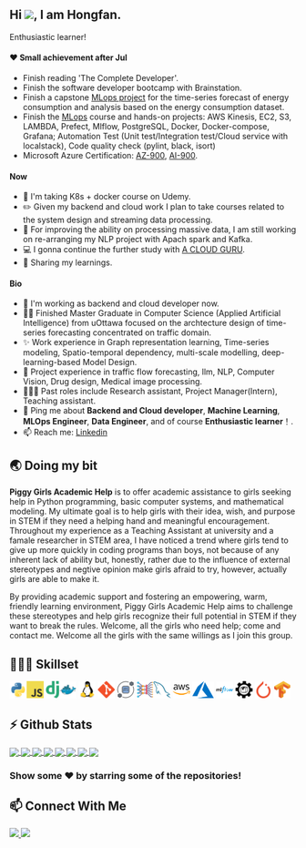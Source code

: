 ## Hi <img src="https://raw.githubusercontent.com/iampavangandhi/iampavangandhi/master/gifs/Hi.gif" width="30px">, I am Hongfan.

Enthusiastic learner!

#### ❤️ Small achievement after Jul
- Finish reading 'The Complete Developer'.
- Finish the software developer bootcamp with Brainstation.
- Finish a capstone [MLops project](https://github.com/Muhongfan/MLops-zoomcamp-2024) for the time-series forecast of energy consumption and analysis based on the energy consumption dataset.
- Finish the [MLops](https://github.com/Muhongfan/MLops) course and hands-on projects: AWS Kinesis, EC2, S3, LAMBDA, Prefect, Mlflow, PostgreSQL, Docker, Docker-compose, Grafana; Automation Test (Unit test/Integration test/Cloud service with localstack), Code quality check (pylint, black, isort)
- Microsoft Azure Certification: [AZ-900](https://learn.microsoft.com/api/credentials/share/en-us/HongfanMu-1223/A9189427F5D30E3D?sharingId=1D664442E5166EF0), [AI-900](https://learn.microsoft.com/api/credentials/share/en-us/HongfanMu-1223/62593A3BD4487D23?sharingId=1D664442E5166EF0).

#### Now
- 🌱 I'm taking K8s + docker course on Udemy.
- ✏️ Given my backend and cloud work I plan to take courses related to the system design and streaming data processing.
- 🌟 For improving the ability on processing massive data, I am still working on re-arranging my NLP project with Apach spark and Kafka.
- 💻 I gonna continue the further study with [A CLOUD GURU](https://acloudguru.com/course/google-certified-professional-data-engineer).
- 📝 Sharing my learnings.
  
#### Bio
- 💼 I'm working as backend and cloud developer now.
- 🧑‍🎓 Finished Master Graduate in Computer Science (Applied Artificial Intelligence) from uOttawa focused on the archtecture design of time-series forecasting concentrated on traffic domain.
- ✨ Work experience in Graph representation learning, Time-series modeling, Spatio-temporal dependency, multi-scale modelling, deep-learning-based Model Design.
- 📖 Project experience in traffic flow forecasting, llm, NLP, Computer Vision, Drug design, Medical image processing.
- 👨🏻‍💻 Past roles include Research assistant, Project Manager(Intern), Teaching assistant.
- 💬 Ping me about **Backend and Cloud developer**, **Machine Learning**, **MLOps Engineer**, **Data Engineer**, and of course **Enthusiastic learner**！.
- 📫 Reach me: [Linkedin](https://www.linkedin.com/in/Muhongfan/)

## 🌏 Doing my bit ##

**Piggy Girls Academic Help** is to offer academic assistance to girls seeking help in Python programming, basic computer systems, and mathematical modeling. My ultimate goal is to help girls with their idea, wish, and purpose in STEM if they need a helping hand and meaningful encouragement. Throughout my experience as a Teaching Assistant at university and a famale researcher in STEM area, I have noticed a trend where girls tend to give up more quickly in coding programs than boys, not because of any inherent lack of ability but, honestly, rather due to the influence of external stereotypes and negtive opinion make girls afraid to try, however, actually girls are able to make it.

By providing academic support and fostering an empowering, warm, friendly learning environment, Piggy Girls Academic Help aims to challenge these stereotypes and help girls recognize their full potential in STEM if they want to break the rules. Welcome, all the girls who need help; come and contact me. Welcome all the girls with the same willings as I join this group.

## 👨🏻‍💻 Skillset ##

<img height="30" src="imgs/python-original.svg" alt="python"><img height="30" src="https://raw.githubusercontent.com/github/explore/80688e429a7d4ef2fca1e82350fe8e3517d3494d/topics/javascript/javascript.png" alt="JavaScript"> <img height="30" src="imgs/django.svg" alt="Django"><img height="30" src="imgs/docker-original.svg" alt="Docker"> <img height="30" src="imgs/linux-original.svg" alt="linux"> <img height="30" src="imgs/git-original.svg" alt="git"> <img height="30" src="imgs/machine-learning.svg" alt="machinelearning"> <img height="30" src="imgs/deeplearning.png" alt="dp"><img height="30" src="imgs/mysql-icon.svg" alt="sql"> <img height="30" src="imgs/amazon-aws.svg" alt="AWS"> <img height="30" src="imgs/azure.svg" alt="Azure"> <img height="30" src="imgs/mlflow.png" alt="mlflow"> <img height="30" src="imgs/product-development-icon.svg" alt="productmanagement"> <img height="30" src="imgs/pytorch-icon.svg" alt="pytorch"> <img height="30" src="imgs/tensorflow-icon.svg" alt="tf">

## ⚡ Github Stats ##

<a href="https://github.com/Muhongfan/MLops-zoomcamp-2024" target="_blank">
  <img align="center" src="https://github-readme-stats.vercel.app/api/pin/?username=Muhongfan&repo=MLops&theme=dracula" />
</a>

<a href="https://github.com/Muhongfan/MLE" target="_blank">
 <img align="center" src="https://github-readme-stats.vercel.app/api/pin/?username=Muhongfan&repo=MLE&theme=dracula" />
</a>

<a href="https://github.com/Muhongfan/GNN_Spatial" target="_blank">
 <img align="center" src="https://github-readme-stats.vercel.app/api/pin/?username=Muhongfan&repo=GNN_Spatial&theme=dracula" />
</a>

<a href="https://github.com/Muhongfan/Medical-images-retrieval-system" target="_blank">
  <img align="center" src="https://github-readme-stats.vercel.app/api/pin/?username=Muhongfan&repo=Medical-images-retrieval-system&theme=dracula" />
</a>

<a href="https://github.com/Muhongfan/Modelling-and-Sentiment-Analysis-of-Tweets-Related-to-Freedom-Convoy" target="_blank">
 <img align="center" src="https://github-readme-stats.vercel.app/api/pin/?username=Muhongfan&repo=Modelling-and-Sentiment-Analysis-of-Tweets-Related-to-Freedom-Convoy&theme=dracula" />
</a>
<a href="https://github.com/Muhongfan/recommendation-system" target="_blank">
 <img align="center" src="https://github-readme-stats.vercel.app/api/pin/?username=Muhongfan&repo=recommendation-system&theme=dracula" />
</a>
<a href="https://github.com/Muhongfan/How-to-build-a-Graph-Based-Architecture-in-DRUG-area" target="_blank">
 <img align="center" src="https://github-readme-stats.vercel.app/api/pin/?username=Muhongfan&repo=How-to-build-a-Graph-Based-Architecture-in-DRUG-area&theme=dracula" />
</a>
<a href="https://github.com/Muhongfan/IMAGE-PROCESSING-BASED-ON-DEEP-LEARNING" target="_blank">
 <img align="center" src="https://github-readme-stats.vercel.app/api/pin/?username=Muhongfan&repo=IMAGE-PROCESSING-BASED-ON-DEEP-LEARNING&theme=dracula" />
</a>

<div align="left">

### Show some ❤️ by starring some of the repositories!
</div>


## 📫 Connect With Me


<a href="https://www.linkedin.com/in/hongfan-mu/">
  <img src="https://img.shields.io/badge/linkedin-%230077B5.svg?&style=for-the-badge&logo=linkedin&logoColor=white" height=25>
</a> 


<a href="mailto:hmu026@icloud.com">
  <img src="	https://img.shields.io/badge/Gmail-D14836?style=for-the-badge&logo=gmail&logoColor=white" height=25>
</a>
</p>

